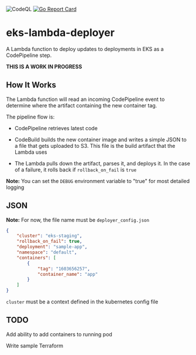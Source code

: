 ![CodeQL](https://github.com/papabearsoftware/eks-lambda-deployer/workflows/CodeQL/badge.svg) [![Go Report Card](https://goreportcard.com/badge/github.com/papabearsoftware/eks-lambda-deployer)](https://goreportcard.com/report/github.com/papabearsoftware/eks-lambda-deployer)

# eks-lambda-deployer

A Lambda function to deploy updates to deployments in EKS as a CodePipeline step.

**THIS IS A WORK IN PROGRESS**

## How It Works

The Lambda function will read an incoming CodePipeline event to determine where the artifact containing the new container tag.

The pipeline flow is:

- CodePipeline retrieves latest code

- CodeBuild builds the new container image and writes a simple JSON to a file that gets uploaded to S3. This file is the build artifact that the Lambda uses

- The Lambda pulls down the artifact, parses it, and deploys it. In the case of a failure, it rolls back if `rollback_on_fail` is `true`

**Note:** You can set the `DEBUG` environment variable to "true" for most detailed logging


## JSON

**Note:** For now, the file name must be `deployer_config.json`

```json
{
    "cluster": "eks-staging",
    "rollback_on_fail": true,
    "deployment": "sample-app",
    "namespace": "default",
    "containers": [
        {
            "tag": "1603656257",
            "container_name": "app"
        }
    ]    
}
```

`cluster` must be a context defined in the kubernetes config file

## TODO

Add ability to add containers to running pod

Write sample Terraform
